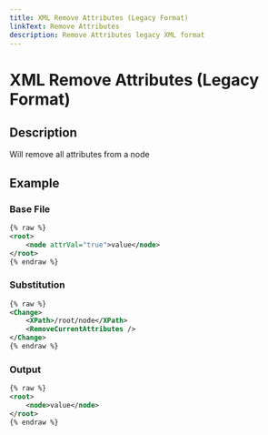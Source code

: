 ```yaml
---
title: XML Remove Attributes (Legacy Format)
linkText: Remove Attributes
description: Remove Attributes legacy XML format
---
```


# XML Remove Attributes (Legacy Format)

## Description

Will remove all attributes from a node

## Example

### Base File

```XML
{% raw %}
<root>
    <node attrVal="true">value</node>
</root>
{% endraw %}
```

### Substitution

```XML
{% raw %}
<Change>
    <XPath>/root/node</XPath>
    <RemoveCurrentAttributes />
</Change>
{% endraw %}
```

### Output

```XML
{% raw %}
<root>
    <node>value</node>
</root>
{% endraw %}
```
